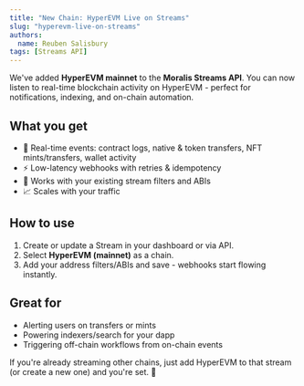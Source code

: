 ```yaml
---
title: "New Chain: HyperEVM Live on Streams"
slug: "hyperevm-live-on-streams"
authors:
  name: Reuben Salisbury
tags: [Streams API]
---
```


We've added **HyperEVM mainnet** to the **Moralis Streams API**. You can now listen to real-time blockchain activity on HyperEVM - perfect for notifications, indexing, and on-chain automation.

<!-- truncate -->

## What you get
- 🔔 Real-time events: contract logs, native & token transfers, NFT mints/transfers, wallet activity  
- ⚡ Low-latency webhooks with retries & idempotency  
- 🧩 Works with your existing stream filters and ABIs  
- 📈 Scales with your traffic

## How to use
1. Create or update a Stream in your dashboard or via API.  
2. Select **HyperEVM (mainnet)** as a chain.  
3. Add your address filters/ABIs and save - webhooks start flowing instantly.

## Great for
- Alerting users on transfers or mints  
- Powering indexers/search for your dapp  
- Triggering off-chain workflows from on-chain events

If you're already streaming other chains, just add HyperEVM to that stream (or create a new one) and you're set. 🚀
